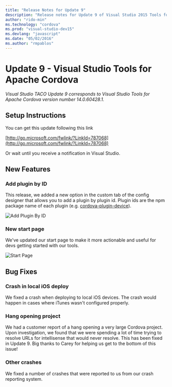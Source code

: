 ```yaml
---
title: "Release Notes for Update 9"
description: "Release notes for Update 9 of Visual Studio 2015 Tools for Apache Cordova"
author: "rido-min"
ms.technology: "cordova"
ms.prod: "visual-studio-dev15"
ms.devlang: "javascript"
ms.date: "05/02/2016"
ms.author: "rmpablos"
---
```


# Update 9 - Visual Studio Tools for Apache Cordova

 *Visual Studio TACO Update 9 corresponds to Visual Studio Tools for Apache Cordova version number 14.0.60428.1.*

## Setup Instructions

You can get this update following this link

[http://go.microsoft.com/fwlink/?LinkId=787068](http://go.microsoft.com/fwlink/?LinkId=787068)

Or wait until you  receive a notification in Visual Studio.

## New Features

### Add plugin by ID  

This release, we added a new option in the custom tab of the config designer that allows you to add a plugin by plugin id. Plugin ids are the npm package name of each plugin (e.g. [cordova-plugin-device](https://www.npmjs.com/package/cordova-plugin-device)).

![Add Plugin By ID](media/release-update-9/add-plugin-by-id.png)

### New start page

We've updated our start page to make it more actionable and useful for devs getting started with our tools.

![Start Page](media/release-update-9/start-page.png)

## Bug Fixes

### Crash in local iOS deploy

We fixed a crash when deploying to local iOS devices. The crash would happen in cases where iTunes wasn't configured properly.

### Hang opening project

We had a customer report of a hang opening a very large Cordova project. Upon investigation, we found that 
we were spending a lot of time trying to resolve URLs for intellisense that would never resolve. This has been fixed in Update 9. Big 
thanks to Carey for helping us get to the bottom of this issue!

### Other crashes

We fixed a number of crashes that were reported to us from our crash reporting system.
